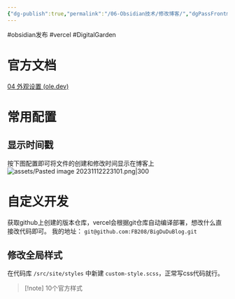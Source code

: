 ```yaml
---
{"dg-publish":true,"permalink":"/06-Obsidian技术/修改博客/","dgPassFrontmatter":true,"created":"2023-11-13T08:10:03.120+08:00","updated":"2023-11-13T09:23:29.000+08:00"}
---
```


#obsidian发布 #vercel #DigitalGarden

# 官方文档
[04 外观设置 (ole.dev)](https://dg-docs.ole.dev/getting-started/04-appearance-settings/)

# 常用配置

## 显示时间戳
按下图配置即可将文件的创建和修改时间显示在博客上
![assets/Pasted image 20231112223101.png|300](/img/user/assets/Pasted%20image%2020231112223101.png)

# 自定义开发
获取github上创建的版本仓库，vercel会根据git仓库自动编译部署，想改什么直接改代码即可。
我的地址： `git@github.com:FB208/BigDuDuBlog.git`
## 修改全局样式
在代码库 `/src/site/styles` 中新建 `custom-style.scss`，正常写css代码就行。


> [!note] 10个官方样式
